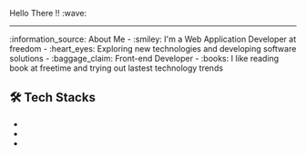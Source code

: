<p>Hello There !! :wave:</p>
<hr>
:information_source: About Me
- :smiley: I'm a Web Application Developer at freedom
- :heart_eyes: Exploring new technologies and developing software solutions
- :baggage_claim: Front-end Developer
- :books: I like reading book at freetime and trying out lastest technology trends

:hammer_and_wrench: Tech Stacks
- 
- 
- 
- 

<!--
**DHoangDev/DHoangDev** is a ✨ _special_ ✨ repository because its `README.md` (this file) appears on your GitHub profile.

Here are some ideas to get you started:

- 🔭 I’m currently working on ...
- 🌱 I’m currently learning ...
- 👯 I’m looking to collaborate on ...
- 🤔 I’m looking for help with ...
- 💬 Ask me about ...
- 📫 How to reach me: ...
- 😄 Pronouns: ...
- ⚡ Fun fact: ...
-->
